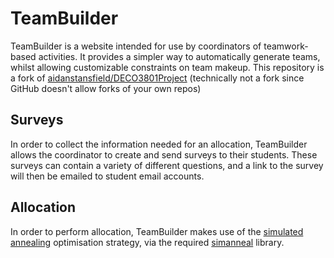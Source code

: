 # TeamBuilder
TeamBuilder is a website intended for use by coordinators of teamwork-based activities. It provides a simpler way to automatically generate  teams, whilst allowing customizable constraints on team makeup. This repository is a fork of [aidanstansfield/DECO3801Project](https://github.com/aidanstansfield/DECO3801Project) (technically not a fork since GitHub doesn't allow forks of your own repos)

## Surveys
In order to collect the information needed for an allocation, TeamBuilder allows the coordinator to create and send surveys to their students. These surveys can contain a variety of different questions, and a link to the survey will then be emailed to student email accounts. 

## Allocation
In order to perform allocation, TeamBuilder makes use of the [simulated annealing](https://en.wikipedia.org/wiki/Simulated_annealing) optimisation strategy, via the required [simanneal](https://pypi.org/project/simanneal/) library.

